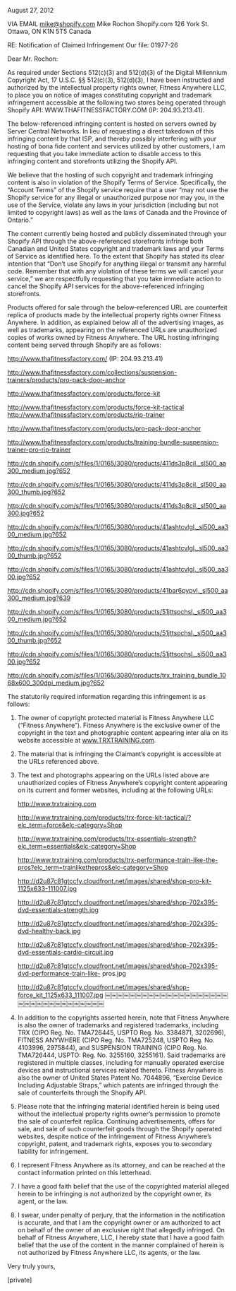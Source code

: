 August 27, 2012

VIA EMAIL
mike@shopify.com
Mike Rochon Shopify.com
126 York St.
Ottawa, ON K1N 5T5 Canada

RE: Notification of Claimed Infringement Our file: 01977-26

Dear Mr. Rochon:

As required under Sections 512(c)(3) and 512(d)(3) of the Digital Millennium Copyright Act, 17 U.S.C. §§ 512(c)(3), 512(d)(3), I have been instructed and authorized by the intellectual property rights owner, Fitness Anywhere LLC, to place you on notice of images constituting copyright and trademark infringement accessible at the following two stores being operated through Shopify API: WWW.THAFITNESSFACTORY.COM (IP: 204.93.213.41).

The below-referenced infringing content is hosted on servers owned by Server Central Networks. In lieu of requesting a direct takedown of this infringing content by that ISP, and thereby possibly interfering with your hosting of bona fide content and services utilized by other customers, I am requesting that you take immediate action to disable access to this infringing content and storefronts utilizing the Shopify API.

We believe that the hosting of such copyright and trademark infringing content is also in violation of the Shopify Terms of Service. Specifically, the “Account Terms” of the Shopify service require that a user “may not use the Shopify service for any illegal or unauthorized purpose nor may you, in the use of the Service, violate any laws in your jurisdiction (including but not limited to copyright laws) as well as the laws of Canada and the Province of Ontario.”

The content currently being hosted and publicly disseminated through your Shopify API through the above-referenced storefronts infringe both Canadian and United States copyright and trademark laws and your Terms of Service as identified here. To the extent that Shopify has stated its clear intention that “Don’t use Shopify for anything illegal or transmit any harmful code. Remember that with any violation of these terms we will cancel your service,” we are respectfully requesting that you take immediate action to cancel the Shopify API services for the above-referenced infringing storefronts.

Products offered for sale through the below–referenced URL are counterfeit replica of products made by the intellectual property rights owner Fitness Anywhere. In addition, as explained below all of the advertising images, as well as trademarks, appearing on the referenced URLs are unauthorized copies of works owned by Fitness Anywhere. The URL hosting infringing content being served through Shopify are as follows:

http://www.thafitnessfactory.com/ (IP: 204.93.213.41) 

http://www.thafitnessfactory.com/collections/suspension-trainers/products/pro-pack-door-anchor 

http://www.thafitnessfactory.com/products/force-kit 

http://www.thafitnessfactory.com/products/force-kit-tactical http://www.thafitnessfactory.com/products/rip-trainer 

http://www.thafitnessfactory.com/products/pro-pack-door-anchor 

http://www.thafitnessfactory.com/products/training-bundle-suspension-trainer-pro-rip-trainer 

http://cdn.shopify.com/s/files/1/0165/3080/products/411ds3p8cil._sl500_aa300_medium.jpg?652 

http://cdn.shopify.com/s/files/1/0165/3080/products/411ds3p8cil._sl500_aa300_thumb.jpg?652 

http://cdn.shopify.com/s/files/1/0165/3080/products/411ds3p8cil._sl500_aa300.jpg?652 

http://cdn.shopify.com/s/files/1/0165/3080/products/41ashtcvlgl._sl500_aa300_medium.jpg?652 

http://cdn.shopify.com/s/files/1/0165/3080/products/41ashtcvlgl._sl500_aa300_thumb.jpg?652 

http://cdn.shopify.com/s/files/1/0165/3080/products/41ashtcvlgl._sl500_aa300.jpg?652 

http://cdn.shopify.com/s/files/1/0165/3080/products/41bar6pypvl._sl500_aa300_medium.jpg?639 

http://cdn.shopify.com/s/files/1/0165/3080/products/51jttsochsl._sl500_aa300_medium.jpg?652 

http://cdn.shopify.com/s/files/1/0165/3080/products/51jttsochsl._sl500_aa300_thumb.jpg?652 

http://cdn.shopify.com/s/files/1/0165/3080/products/51jttsochsl._sl500_aa300.jpg?652 

http://cdn.shopify.com/s/files/1/0165/3080/products/trx_training_bundle_1068x600_300dpi_medium.jpg?652

The statutorily required information regarding this infringement is as follows:

1. The owner of copyright protected material is Fitness Anywhere LLC (“Fitness Anywhere”). Fitness Anywhere is the exclusive owner of the copyright in the text and photographic content appearing inter alia on its website accessible at www.TRXTRAINING.com.

2. The material that is infringing the Claimant’s copyright is accessible at the URLs referenced above.

3. The text and photographs appearing on the URLs listed above are unauthorized copies of Fitness Anywhere’s copyright content appearing on its current and former websites, including at the following URLs:

	http://www.trxtraining.com 

	http://www.trxtraining.com/products/trx-force-kit-tactical/?elc_term=force&elc-category=Shop 

	http://www.trxtraining.com/products/trx-essentials-strength?elc_term=essentials&elc-category=Shop 

	http://www.trxtraining.com/products/trx-performance-train-like-the-pros?elc_term=trainlikethepros&elc-category=Shop 

	http://d2u87c81gtccfy.cloudfront.net/images/shared/shop-pro-kit-1125x633-111007.jpg 

	http://d2u87c81gtccfy.cloudfront.net/images/shared/shop-702x395-dvd-essentials-strength.jpg 

	http://d2u87c81gtccfy.cloudfront.net/images/shared/shop-702x395-dvd-healthy-back.jpg 

	http://d2u87c81gtccfy.cloudfront.net/images/shared/shop-702x395-dvd-essentials-cardio-circuit.jpg 

	http://d2u87c81gtccfy.cloudfront.net/images/shared/shop-702x395-dvd-performance-train-like-
pros.jpg 
	
	http://d2u87c81gtccfy.cloudfront.net/images/shared/shop-force_kit_1125x633_111007.jpg
￼￼￼￼￼￼￼￼￼￼￼￼￼￼￼￼￼￼￼￼￼￼￼￼￼￼￼￼￼￼￼￼￼￼
4. In addition to the copyrights asserted herein, note that Fitness Anywhere is also the owner of trademarks and registered trademarks, including TRX (CIPO Reg. No. TMA726445, USPTO Reg. No. 3384871, 3202696), FITNESS ANYWHERE (CIPO Reg. No. TMA725248, USPTO Reg. No. 4103996, 2975844), and SUSPENSION TRAINING (CIPO Reg. No. TMA726444, USPTO: Reg. No. 3255160, 3255161). Said trademarks are registered in multiple classes, including for manually operated exercise devices and instructional services related thereto. Fitness Anywhere is also the owner of United States Patent No. 7044896, “Exercise Device Including Adjustable Straps,” which patents are infringed through the sale of counterfeits through the Shopify API.

5. Please note that the infringing material identified herein is being used without the intellectual property rights owner’s permission to promote the sale of counterfeit replica. Continuing advertisements, offers for sale, and sale of such counterfeit goods through the Shopify operated websites, despite notice of the infringement of Fitness Anywhere’s copyright, patent, and trademark rights, exposes you to secondary liability for infringement.

6. I represent Fitness Anywhere as its attorney, and can be reached at the contact information printed on this letterhead.

7. I have a good faith belief that the use of the copyrighted material alleged herein to be infringing is not authorized by the copyright owner, its agent, or the law.

8. I swear, under penalty of perjury, that the information in the notification is accurate, and that I am the copyright owner or am authorized to act on behalf of the owner of an exclusive right that allegedly infringed. On behalf of Fitness Anywhere, LLC, I hereby state that I have a good faith belief that the use of the content in the manner complained of herein is not authorized by Fitness Anywhere LLC, its agents, or the law.

Very truly yours,

[private]